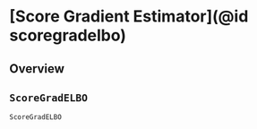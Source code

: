 
# [Score Gradient Estimator](@id scoregradelbo)

## Overview


## `ScoreGradELBO`

```@docs
ScoreGradELBO
```
